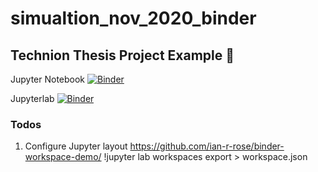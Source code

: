 # simualtion_nov_2020_binder
## Technion Thesis Project Example 🌇


Jupyter Notebook [![Binder](https://mybinder.org/badge_logo.svg)](https://mybinder.org/v2/gh/Shai2u/simualtion_nov_2020_binder/HEAD?filepath=Binder_Simulation_Nov_14_2020.ipynb)

Jupyterlab [![Binder](https://mybinder.org/badge_logo.svg)](https://mybinder.org/v2/gh/Shai2u/simualtion_nov_2020_binder/HEAD?urlpath=lab)

### Todos
1. Configure Jupyter layout
https://github.com/ian-r-rose/binder-workspace-demo/
!jupyter lab workspaces export > workspace.json
